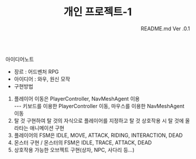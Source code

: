 <h1 div align="center">개인 프로젝트-1</div></h1>
<div align="right"> README.md Ver .0.1</div>
<br><br><br>

아이디어노트<br>
- 장르  :  어드벤처 RPG <br>
- 아이디어  : 와우, 원신 모작 <br>
- 구현방법<br>
1. 플레이어 이동은 PlayerController, NavMeshAgent 이용 <br>
  --- 키보드를 이용한 PlayerController 이동, 마우스를 이용한 NavMeshAgent 이동<br>
2. 탈 것 구현하여 탈 것의 자식으로 플레이어를 지정하고 탈 것 상호작용 시 탈 것에 올라타는 애니메이션 구현<br>
3. 플레이어의 FSM은 IDLE, MOVE, ATTACK, RIDING, INTERACTION, DEAD
4. 몬스터 구현 / 몬스터의 FSM은 IDLE, TRACE, ATTACK, DEAD
5. 상호작용 가능한 오브젝트 구현(상자, NPC, 사다리 등...)
